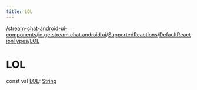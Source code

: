 ```yaml
---
title: LOL
---
```

/[stream-chat-android-ui-components](../../../index.md)/[io.getstream.chat.android.ui](../../index.md)/[SupportedReactions](../index.md)/[DefaultReactionTypes](index.md)/[LOL](LOL.md)  
  
  
  
# LOL  
const val [LOL](LOL.md): [String](https://kotlinlang.org/api/latest/jvm/stdlib/kotlin/-string/index.html)
